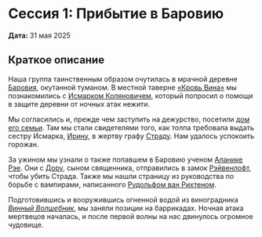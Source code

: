 # Сессия 1: Прибытие в Баровию

**Дата:** 31 мая 2025

## Краткое описание

Наша группа таинственным образом очутилась в мрачной деревне [Баровия](../locations/barovia-village.md), окутанной туманом. В местной таверне [«Кровь Вина»](../locations/blood-of-the-vine-tavern.md) мы познакомились с [Исмарком Коляновичем](../characters/npc/ismark-kolyanovich.md), который попросил о помощи в защите деревни от ночных атак нежити.

Мы согласились и, прежде чем заступить на дежурство, посетили [дом его семьи](../locations/kolyans-house.md). Там мы стали свидетелями того, как толпа требовала выдать сестру Исмарка, [Ирину](../characters/npc/ireena-kolyana.md), в жертву графу [Страду](../characters/npc/strahd-von-zarovich.md). Нам удалось успокоить горожан.

За ужином мы узнали о также попавшем в Баровию ученом [Аланике Рэе](../characters/npc/alanik-ray.md). Они с [Дору](../characters/npc/doru.md), сыном священника, отправились в замок [Рэйвенлофт](../locations/ravenloft.md), чтобы убить Страда. Также мы нашли страницу из руководства по борьбе с вампирами, написанного [Рудольфом ван Рихтеном](../characters/npc/rudolph-van-richten.md).

Подготовившись и вооружившись огненной водой из виноградника [*Винный Волшебник*](../locations/wizard-of-wines-winery.md), мы заняли позиции на баррикадах. Ночная атака мертвецов началась, и после первой волны на нас двинулось огромное чудовище.
